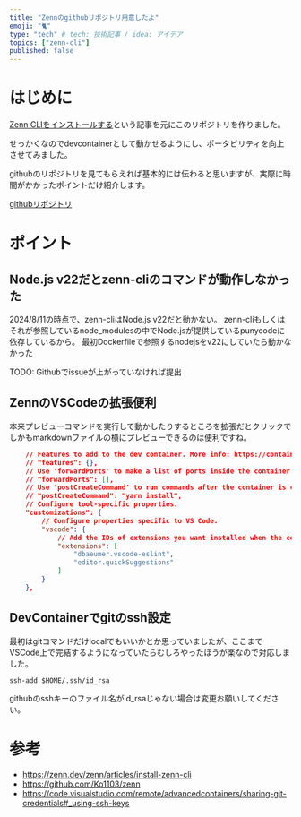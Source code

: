 ```yaml
---
title: "Zennのgithubリポジトリ用意したよ"
emoji: "🐈"
type: "tech" # tech: 技術記事 / idea: アイデア
topics: ["zenn-cli"]
published: false
---
```


# はじめに

[Zenn CLIをインストールする](https://zenn.dev/zenn/articles/install-zenn-cli)という記事を元にこのリポジトリを作りました。

せっかくなのでdevcontainerとして動かせるようにし、ポータビリティを向上させてみました。

githubのリポジトリを見てもらえれば基本的には伝わると思いますが、実際に時間がかかったポイントだけ紹介します。

[githubリポジトリ](https://github.com/Ko1103/zenn)



# ポイント

## Node.js v22だとzenn-cliのコマンドが動作しなかった

2024/8/11の時点で、zenn-cliはNode.js v22だと動かない。
zenn-cliもしくはそれが参照しているnode_modulesの中でNode.jsが提供しているpunycodeに依存しているから。
最初Dockerfileで参照するnodejsをv22にしていたら動かなかった

TODO: Githubでissueが上がっていなければ提出

## ZennのVSCodeの拡張便利

本来プレビューコマンドを実行して動かしたりするところを拡張だとクリックでしかもmarkdownファイルの横にプレビューできるのは便利ですね。

```json
	// Features to add to the dev container. More info: https://containers.dev/features.
	// "features": {},
	// Use 'forwardPorts' to make a list of ports inside the container available locally.
	// "forwardPorts": [],
	// Use 'postCreateCommand' to run commands after the container is created.
	// "postCreateCommand": "yarn install",
	// Configure tool-specific properties.
	"customizations": {
		// Configure properties specific to VS Code.
		"vscode": {
			// Add the IDs of extensions you want installed when the container is created.
			"extensions": [
				"dbaeumer.vscode-eslint",
				"editor.quickSuggestions"
			]
		}
	},
```

## DevContainerでgitのssh設定

最初はgitコマンドだけlocalでもいいかとか思っていましたが、ここまでVSCode上で完結するようになっていたらむしろやったほうが楽なので対応しました。

```shell
ssh-add $HOME/.ssh/id_rsa
```

githubのsshキーのファイル名がid_rsaじゃない場合は変更お願いしてください。

# 参考

- https://zenn.dev/zenn/articles/install-zenn-cli
- https://github.com/Ko1103/zenn
- https://code.visualstudio.com/remote/advancedcontainers/sharing-git-credentials#_using-ssh-keys